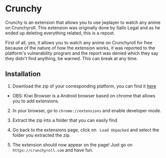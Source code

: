 <p align="center">
<h1>Crunchy</h1>
</p>

Crunchy is an extension that allows you to use jwplayer to watch any anime on Crunchyroll. This extension was originally done by Itallo Legal and as he ended up deleting everything related, this is a repost.

First of all, yes, it allows you to watch any anime on Crunchyroll for free because of the nature of how the extension works, it was reported to the platform's vulnerability program and the report was denied which they say they didn't find anything, be warned. This can break at any time.

## Installation

1. Download the zip of your corresponding platform, you can find it [here](https://github.com/Sazzo/crunchy/releases/tag/1.1.0)
- OBS: Kiwi Browser is a Android browser based on chrome that allows you to add extensions.

2. In your browser, go to ``chrome://extensions`` and enable developer mode.

3. Extract the zip into a folder that you can easily find

4. Go back to the extensions page, click on `` Load Unpacked`` and select the folder you extracted the zip.

5. The extension should now appear on the page! Just go on ``https://crunchyroll.com`` and have fun.

